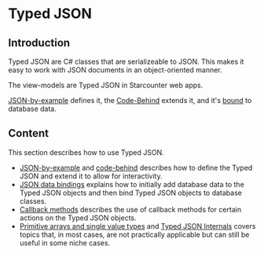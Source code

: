 # Typed JSON

## Introduction

Typed JSON are C\# classes that are serializeable to JSON. This makes it easy to work with JSON documents in an object-oriented manner.

 The view-models are Typed JSON in Starcounter web apps.

[JSON-by-example](json-by-example.md) defines it, the [Code-Behind](code-behind.md) extends it, and it's [bound](json-data-bindings.md) to database data.

## Content

This section describes how to use Typed JSON.

* [JSON-by-example](json-by-example.md) and [code-behind](code-behind.md) describes how to define the Typed JSON and extend it to allow for interactivity.
* [JSON data bindings](json-data-bindings.md) explains how to initially add database data to the Typed JSON objects and then bind Typed JSON objects to database classes.
* [Callback methods](callback-methods.md) describes the use of callback methods for certain actions on the Typed JSON objects.
* [Primitive arrays and single value types](primitive-arrays-and-single-value-types.md) and [Typed JSON Internals](typed-json-internals.md) covers topics that, in most cases, are not practically applicable but can still be useful in some niche cases.

